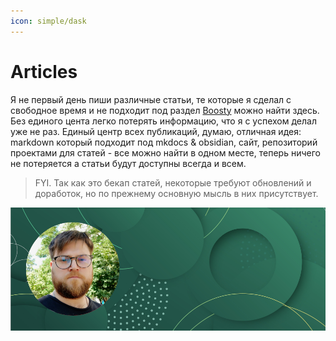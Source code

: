 ```yaml
---
icon: simple/dask
---
```


# Articles

Я не первый день пиши различные статьи, те которые я сделал с свободное время и не подходит под раздел [Boosty](../boosty/index.md) можно найти здесь. Без единого цента легко потерять информацию, что я с успехом делал уже не раз. Единый центр всех публикаций, думаю, отличная идея: markdown который подходит под mkdocs & obsidian, сайт, репозиторий проектами для статей - все можно найти в одном месте, теперь ничего не потеряется а статьи будут доступны всегда и всем.

> FYI. Так как это бекап статей, некоторые требуют обновлений и доработок, но по прежнему основную мысль в них присутствует.

![Image](../mkdocs/images/preview-article.png)
